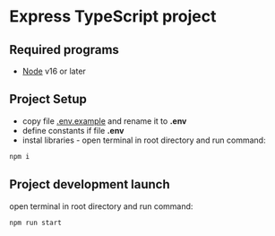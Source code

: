 # Express TypeScript project

## Required programs
  * [Node](https://nodejs.org/en/) v16 or later
  
## Project Setup
  * copy file [.env.example](.env.example) and rename it to __.env__
  * define constants if file __.env__
  * instal libraries - open terminal in root directory and run command:
  ```bash
  npm i
  ```
  
## Project development launch
open terminal in root directory and run command:
  ```bash
  npm run start
  ```